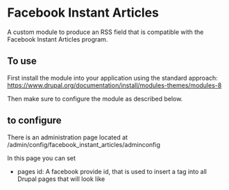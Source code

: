 # Facebook Instant Articles

A custom module to produce an RSS field that is compatible with the
Facebook Instant Articles program.

## To use

First install the module into your application using the standard approach: https://www.drupal.org/documentation/install/modules-themes/modules-8

Then make sure to configure the module as described below.

## to configure

There is an administration page located at /admin/config/facebook_instant_articles/adminconfig

In this page you can set

- pages id: A facebook provide id, that is used to insert a <meta> tag
into all Drupal pages that will look like <meta property="fb:pages" content="{id goes here}" />
